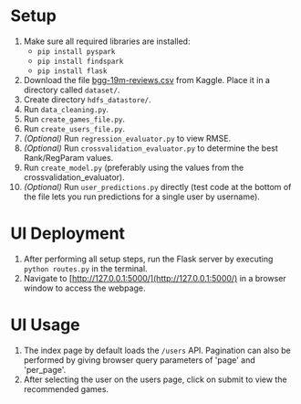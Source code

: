 # Setup

1. Make sure all required libraries are installed:
    - `pip install pyspark`
    - `pip install findspark`
    - `pip install flask`
2. Download the file [bgg-19m-reviews.csv](https://www.kaggle.com/datasets/jvanelteren/boardgamegeek-reviews/data?select=games_detailed_info.csv) from Kaggle. Place it in a directory called `dataset/`.
3. Create directory `hdfs_datastore/`.
4. Run `data_cleaning.py`.
5. Run `create_games_file.py`.
6. Run `create_users_file.py`.
7. *(Optional)* Run `regression_evaluator.py` to view RMSE.
8. *(Optional)* Run `crossvalidation_evaluator.py` to determine the best Rank/RegParam values.
9. Run `create_model.py` (preferably using the values from the crossvalidation_evaluator).
10. *(Optional)* Run `user_predictions.py` directly (test code at the bottom of the file lets you run predictions for a single user by username).

# UI Deployment

1. After performing all setup steps, run the Flask server by executing `python routes.py` in the terminal.
2. Navigate to [http://127.0.0.1:5000/](http://127.0.0.1:5000/) in a browser window to access the webpage.

# UI Usage

1. The index page by default loads the `/users` API. Pagination can also be performed by giving browser query parameters of 'page' and 'per_page'.
2. After selecting the user on the users page, click on submit to view the recommended games.

